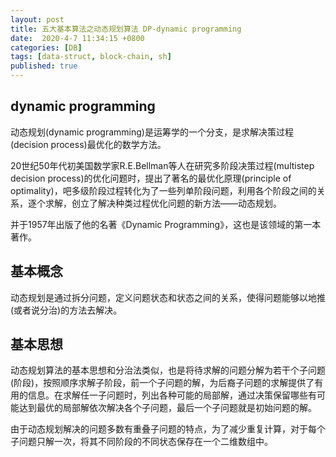 ```yaml
---
layout: post
title: 五大基本算法之动态规划算法 DP-dynamic programming
date:  2020-4-7 11:34:15 +0800
categories: [DB]
tags: [data-struct, block-chain, sh]
published: true
---
```


## dynamic programming

动态规划(dynamic programming)是运筹学的一个分支，是求解决策过程(decision process)最优化的数学方法。

20世纪50年代初美国数学家R.E.Bellman等人在研究多阶段决策过程(multistep decision process)的优化问题时，提出了著名的最优化原理(principle of optimality)，吧多级阶段过程转化为了一些列单阶段问题，利用各个阶段之间的关系，逐个求解，创立了解决种类过程优化问题的新方法——动态规划。

并于1957年出版了他的名著《Dynamic Programming》，这也是该领域的第一本著作。



## 基本概念

动态规划是通过拆分问题，定义问题状态和状态之间的关系，使得问题能够以地推(或者说分治)的方法去解决。



## 基本思想

动态规划算法的基本思想和分治法类似，也是将待求解的问题分解为若干个子问题(阶段)，按照顺序求解子阶段，前一个子问题的解，为后裔子问题的求解提供了有用的信息。在求解任一子问题时，列出各种可能的局部解，通过决策保留哪些有可能达到最优的局部解依次解决各个子问题，最后一个子问题就是初始问题的解。

由于动态规划解决的问题多数有重叠子问题的特点，为了减少重复计算，对于每个子问题只解一次，将其不同阶段的不同状态保存在一个二维数组中。







